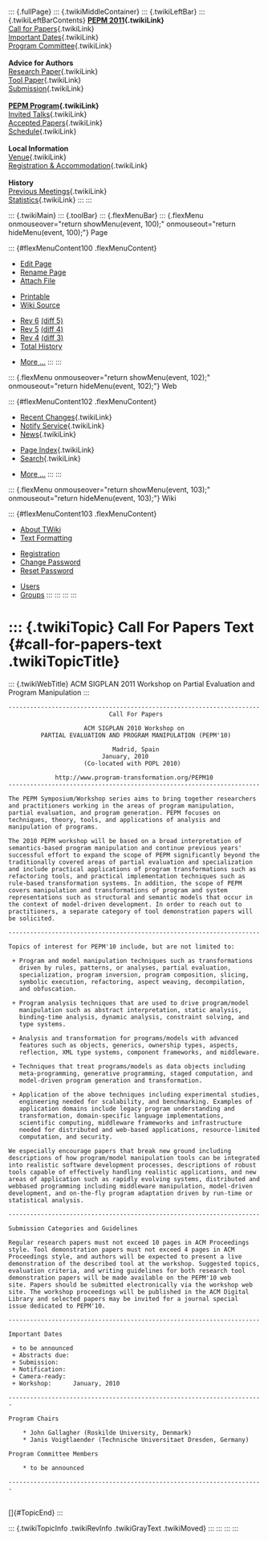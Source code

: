 ::: {.fullPage}
::: {.twikiMiddleContainer}
::: {.twikiLeftBar}
::: {.twikiLeftBarContents}
**[PEPM 2011](WebHome){.twikiLink}**\
[Call for Papers](CallForPapers){.twikiLink}\
[Important Dates](ImportantDates){.twikiLink}\
[Program Committee](ProgramCommittee){.twikiLink}\
\
**Advice for Authors**\
[Research Paper](ResearchPaperAdvice){.twikiLink}\
[Tool Paper](ToolPaperAdvice){.twikiLink}\
[Submission](PaperSubmission){.twikiLink}\
\
**[PEPM Program](Program){.twikiLink}**\
[Invited Talks](InvitedTalks){.twikiLink}\
[Accepted Papers](AcceptedPapers){.twikiLink}\
[Schedule](Program){.twikiLink}\
\
**Local Information**\
[Venue](WorkshopVenue){.twikiLink}\
[Registration & Accommodation](RegistrationAndAccomodation){.twikiLink}\
\
**History**\
[Previous Meetings](PreviousMeetings){.twikiLink}\
[Statistics](HistoricalStatistics){.twikiLink}
:::
:::

::: {.twikiMain}
::: {.toolBar}
::: {.flexMenuBar}
::: {.flexMenu onmouseover="return showMenu(event, 100);" onmouseout="return hideMenu(event, 100);"}
Page

::: {#flexMenuContent100 .flexMenuContent}
-   [Edit
    Page](http://www.program-transformation.org/edit/PEPM11/CallForPapersText?t=1536828948)
-   [Rename
    Page](http://www.program-transformation.org/rename/PEPM11/CallForPapersText)
-   [Attach
    File](http://www.program-transformation.org/attach/PEPM11/CallForPapersText)

<!-- -->

-   [Printable](http://www.program-transformation.org/view/PEPM11/CallForPapersText?skin=print.pattern)
-   [Wiki
    Source](http://www.program-transformation.org/view/PEPM11/CallForPapersText?skin=text&raw=on&contenttype=text/plain)

<!-- -->

-   [Rev
    6](http://www.program-transformation.org/view/PEPM11/CallForPapersText?rev=1.6)
    [(diff 5)](http://www.program-transformation.org/rdiff/PEPM11/CallForPapersText?rev1=1.6&rev2=1.5)
-   [Rev
    5](http://www.program-transformation.org/view/PEPM11/CallForPapersText?rev=1.5)
    [(diff 4)](http://www.program-transformation.org/rdiff/PEPM11/CallForPapersText?rev1=1.5&rev2=1.4)
-   [Rev
    4](http://www.program-transformation.org/view/PEPM11/CallForPapersText?rev=1.4)
    [(diff 3)](http://www.program-transformation.org/rdiff/PEPM11/CallForPapersText?rev1=1.4&rev2=1.3)
-   [Total
    History](http://www.program-transformation.org/rdiff/PEPM11/CallForPapersText)

<!-- -->

-   [More
    \...](http://www.program-transformation.org/oops/PEPM11/CallForPapersText?template=oopsmore&param1=1.6&param2=1.6)
:::
:::

::: {.flexMenu onmouseover="return showMenu(event, 102);" onmouseout="return hideMenu(event, 102);"}
Web

::: {#flexMenuContent102 .flexMenuContent}
-   [Recent Changes](WebChanges){.twikiLink}
-   [Notify Service](WebNotify){.twikiLink}
-   [News](WebNews){.twikiLink}

<!-- -->

-   [Page Index](WebIndex){.twikiLink}
-   [Search](WebSearch){.twikiLink}

<!-- -->

-   [More
    \...](http://www.program-transformation.org/oops/PEPM11/CallForPapersText?template=oopsmore&param1=1.6&param2=1.6)
:::
:::

::: {.flexMenu onmouseover="return showMenu(event, 103);" onmouseout="return hideMenu(event, 103);"}
Wiki

::: {#flexMenuContent103 .flexMenuContent}
-   [About
    TWiki](http://www.program-transformation.org/view/TWiki/WebHome)
-   [Text
    Formatting](http://www.program-transformation.org/view/TWiki/TextFormattingRules)

<!-- -->

-   [Registration](http://www.program-transformation.org/view/TWiki/TWikiRegistration)
-   [Change
    Password](http://www.program-transformation.org/view/TWiki/ChangePassword)
-   [Reset
    Password](http://www.program-transformation.org/view/TWiki/ResetPassword)

<!-- -->

-   [Users](http://www.program-transformation.org/view/Main/TWikiUsers)
-   [Groups](http://www.program-transformation.org/view/Main/TWikiGroups)
:::
:::
:::
:::

::: {.twikiTopic}
Call For Papers Text {#call-for-papers-text .twikiTopicTitle}
====================

::: {.twikiWebTitle}
ACM SIGPLAN 2011 Workshop on Partial Evaluation and Program Manipulation
:::

    ----------------------------------------------------------------------
                                Call For Papers 

                         ACM SIGPLAN 2010 Workshop on 
             PARTIAL EVALUATION AND PROGRAM MANIPULATION (PEPM'10)

                                 Madrid, Spain
                              January, 2010 
                         (Co-located with POPL 2010)

                 http://www.program-transformation.org/PEPM10
    ----------------------------------------------------------------------

    The PEPM Symposium/Workshop series aims to bring together researchers
    and practitioners working in the areas of program manipulation,
    partial evaluation, and program generation. PEPM focuses on
    techniques, theory, tools, and applications of analysis and
    manipulation of programs.

    The 2010 PEPM workshop will be based on a broad interpretation of
    semantics-based program manipulation and continue previous years'
    successful effort to expand the scope of PEPM significantly beyond the
    traditionally covered areas of partial evaluation and specialization
    and include practical applications of program transformations such as
    refactoring tools, and practical implementation techniques such as
    rule-based transformation systems. In addition, the scope of PEPM
    covers manipulation and transformations of program and system
    representations such as structural and semantic models that occur in
    the context of model-driven development. In order to reach out to
    practitioners, a separate category of tool demonstration papers will
    be solicited.

    ----------------------------------------------------------------------

    Topics of interest for PEPM'10 include, but are not limited to:

     + Program and model manipulation techniques such as transformations
       driven by rules, patterns, or analyses, partial evaluation,
       specialization, program inversion, program composition, slicing, 
       symbolic execution, refactoring, aspect weaving, decompilation, 
       and obfuscation. 

     + Program analysis techniques that are used to drive program/model
       manipulation such as abstract interpretation, static analysis,
       binding-time analysis, dynamic analysis, constraint solving, and
       type systems.

     + Analysis and transformation for programs/models with advanced
       features such as objects, generics, ownership types, aspects,
       reflection, XML type systems, component frameworks, and middleware.

     + Techniques that treat programs/models as data objects including
       meta-programming, generative programming, staged computation, and
       model-driven program generation and transformation.

     + Application of the above techniques including experimental studies,
       engineering needed for scalability, and benchmarking. Examples of
       application domains include legacy program understanding and
       transformation, domain-specific language implementations,
       scientific computing, middleware frameworks and infrastructure
       needed for distributed and web-based applications, resource-limited
       computation, and security.

    We especially encourage papers that break new ground including
    descriptions of how program/model manipulation tools can be integrated
    into realistic software development processes, descriptions of robust
    tools capable of effectively handling realistic applications, and new
    areas of application such as rapidly evolving systems, distributed and
    webbased programming including middleware manipulation, model-driven
    development, and on-the-fly program adaptation driven by run-time or
    statistical analysis.

    ----------------------------------------------------------------------

    Submission Categories and Guidelines

    Regular research papers must not exceed 10 pages in ACM Proceedings
    style. Tool demonstration papers must not exceed 4 pages in ACM
    Proceedings style, and authors will be expected to present a live
    demonstration of the described tool at the workshop. Suggested topics,
    evaluation criteria, and writing guidelines for both research tool
    demonstration papers will be made available on the PEPM'10 web
    site. Papers should be submitted electronically via the workshop web
    site. The workshop proceedings will be published in the ACM Digital
    Library and selected papers may be invited for a journal special
    issue dedicated to PEPM'10.

    ----------------------------------------------------------------------

    Important Dates 

     + to be announced
     + Abstracts due:  
     + Submission:    
     + Notification:   
     + Camera-ready:   
     + Workshop:      January, 2010 

    -----------------------------------------------------------------------

    Program Chairs

        * John Gallagher (Roskilde University, Denmark)
        * Janis Voigtlaender (Technische Universitaet Dresden, Germany)

    Program Committee Members

        * to be announced

    -----------------------------------------------------------------------

\
[]{#TopicEnd}
:::

::: {.twikiTopicInfo .twikiRevInfo .twikiGrayText .twikiMoved}
:::
:::
:::
:::
